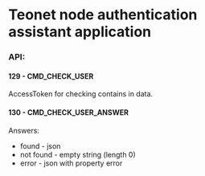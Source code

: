 # Teonet node authentication assistant application
 
 
### API:

#### 129 - CMD_CHECK_USER 

AccessToken for checking contains in data.


#### 130 - CMD_CHECK_USER_ANSWER 

Answers:
  * found - json
  * not found - empty string (length 0)
  * error - json with property error
